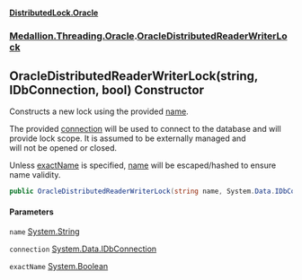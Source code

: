 #### [DistributedLock.Oracle](README.md 'README')
### [Medallion.Threading.Oracle](Medallion.Threading.Oracle.md 'Medallion.Threading.Oracle').[OracleDistributedReaderWriterLock](OracleDistributedReaderWriterLock.md 'Medallion.Threading.Oracle.OracleDistributedReaderWriterLock')

## OracleDistributedReaderWriterLock(string, IDbConnection, bool) Constructor

Constructs a new lock using the provided [name](OracleDistributedReaderWriterLock..ctor.JHJcHUumz9o6mcMVD9M0SQ.md#Medallion.Threading.Oracle.OracleDistributedReaderWriterLock.OracleDistributedReaderWriterLock(string,System.Data.IDbConnection,bool).name 'Medallion.Threading.Oracle.OracleDistributedReaderWriterLock.OracleDistributedReaderWriterLock(string, System.Data.IDbConnection, bool).name').  
  
The provided [connection](OracleDistributedReaderWriterLock..ctor.JHJcHUumz9o6mcMVD9M0SQ.md#Medallion.Threading.Oracle.OracleDistributedReaderWriterLock.OracleDistributedReaderWriterLock(string,System.Data.IDbConnection,bool).connection 'Medallion.Threading.Oracle.OracleDistributedReaderWriterLock.OracleDistributedReaderWriterLock(string, System.Data.IDbConnection, bool).connection') will be used to connect to the database and will provide lock scope. It is assumed to be externally managed and  
will not be opened or closed.  
  
Unless [exactName](OracleDistributedReaderWriterLock..ctor.JHJcHUumz9o6mcMVD9M0SQ.md#Medallion.Threading.Oracle.OracleDistributedReaderWriterLock.OracleDistributedReaderWriterLock(string,System.Data.IDbConnection,bool).exactName 'Medallion.Threading.Oracle.OracleDistributedReaderWriterLock.OracleDistributedReaderWriterLock(string, System.Data.IDbConnection, bool).exactName') is specified, [name](OracleDistributedReaderWriterLock..ctor.JHJcHUumz9o6mcMVD9M0SQ.md#Medallion.Threading.Oracle.OracleDistributedReaderWriterLock.OracleDistributedReaderWriterLock(string,System.Data.IDbConnection,bool).name 'Medallion.Threading.Oracle.OracleDistributedReaderWriterLock.OracleDistributedReaderWriterLock(string, System.Data.IDbConnection, bool).name') will be escaped/hashed to ensure name validity.

```csharp
public OracleDistributedReaderWriterLock(string name, System.Data.IDbConnection connection, bool exactName=false);
```
#### Parameters

<a name='Medallion.Threading.Oracle.OracleDistributedReaderWriterLock.OracleDistributedReaderWriterLock(string,System.Data.IDbConnection,bool).name'></a>

`name` [System.String](https://docs.microsoft.com/en-us/dotnet/api/System.String 'System.String')

<a name='Medallion.Threading.Oracle.OracleDistributedReaderWriterLock.OracleDistributedReaderWriterLock(string,System.Data.IDbConnection,bool).connection'></a>

`connection` [System.Data.IDbConnection](https://docs.microsoft.com/en-us/dotnet/api/System.Data.IDbConnection 'System.Data.IDbConnection')

<a name='Medallion.Threading.Oracle.OracleDistributedReaderWriterLock.OracleDistributedReaderWriterLock(string,System.Data.IDbConnection,bool).exactName'></a>

`exactName` [System.Boolean](https://docs.microsoft.com/en-us/dotnet/api/System.Boolean 'System.Boolean')